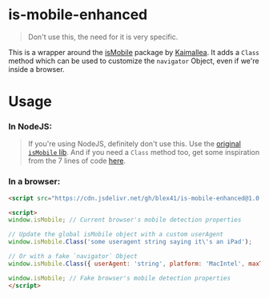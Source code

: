 # is-mobile-enhanced

>Don't use this, the need for it is very specific.

This is a wrapper around the [isMobile](https://github.com/kaimallea/isMobile) package by [Kaimallea](https://github.com/kaimallea). It adds a `Class` method which can be used to customize the `navigator` Object, even if we're inside a browser.

# Usage

### In NodeJS:

>If you're using NodeJS, definitely don't use this. Use the [original `isMobile` lib](https://github.com/kaimallea/isMobile). And if you need a `Class` method too, get some inspiration from the 7 lines of code [here](./src/index.js).

### In a browser:

```html
<script src="https://cdn.jsdelivr.net/gh/blex41/is-mobile-enhanced@1.0.0/dist/ismobile.min.js"></script>

<script>
window.isMobile; // Current browser's mobile detection properties

// Update the global isMobile object with a custom userAgent
window.isMobile.Class('some useragent string saying it\'s an iPad');

// Or with a fake `navigator` Object
window.isMobile.Class({ userAgent: 'string', platform: 'MacIntel', maxTouchPoints: 2 /*, ... */ });

window.isMobile; // Fake browser's mobile detection properties
</script>
```
